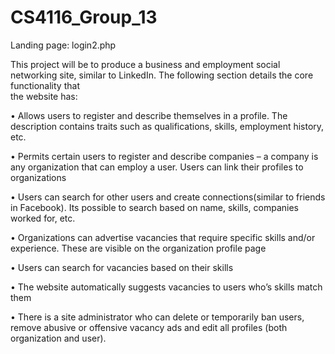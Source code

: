 # CS4116_Group_13

Landing page: login2.php

This	project	will	be	to	produce	a	business	and	employment	social	networking	site,	similar	to	LinkedIn.	The	following	section details	the	core functionality	that	
the	website	has:

• Allows	users	to	register	and	describe	themselves	in	a	profile.	The	description	contains	traits	such	as	qualifications,	skills,	employment	history,	etc.

• Permits	certain	users	to	register	and	describe	companies	– a	company	is	any	organization that	can	employ	a	user.	Users	can	link	their	profiles	to	organizations

• Users	can	search	for	other	users	and	create	connections(similar	to	friends in	Facebook).	Its	possible	to	search	based	on	name,	skills,	companies	worked	for,	etc.

• Organizations	can	advertise	vacancies that	require	specific	skills	and/or	experience.	These	are	visible	on	the	organization	profile	page

• Users	can	search	for	vacancies based	on	their	skills

• The	website	automatically	suggests	vacancies	to	users	who’s	skills	match	them

• There	is	a	site	administrator	who	can	delete	or	temporarily	ban	users,	remove	abusive	or	offensive	vacancy	ads	and	edit	all	profiles	(both	organization	and	user).
